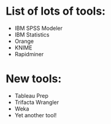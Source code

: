 # List of lots of tools:
- IBM SPSS Modeler
- IBM Statistics
- Orange
- KNIME
- Rapidminer

# New tools:
- Tableau Prep
- Trifacta Wrangler
- Weka
- Yet another tool!